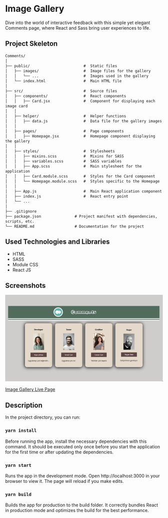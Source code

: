 # Image Gallery
Dive into the world of interactive feedback with this simple yet elegant Comments page, where React and Sass bring user experiences to life.

## Project Skeleton

```
Comments/
│
├── public/                        #  Static files
│   ├── images/                    #  Image files for the gallery
│   │   └── ...                    #  Images used in the gallery
│   └── index.html                 #  Main HTML file
│
├── src/                           #  Source files
│   ├── components/                #  React components
│   │   ├── Card.jsx               #  Component for displaying each image card
│   │
│   ├── helper/                    #  Helper functions
│   │   ├── data.js                #  Data file for the gallery images
│   │
│   ├── pages/                     #  Page components
│   │   ├── Homepage.jsx           #  Homepage component displaying the gallery
│   │
│   ├── styles/                    #  Stylesheets
│   │   ├── mixins.scss            #  Mixins for SASS
│   │   ├── variables.scss         #  SASS variables
│   │   ├── App.scss               #  Main stylesheet for the application
│   │   ├── Card.module.scss       #  Styles for the Card component
│   │   └── Homepage.module.scss   #  Styles specific to the Homepage
│   │
│   ├── App.js                     #  Main React application component
│   ├── index.js                   #  React entry point
│   └── ...
│
├── .gitignore                 
├── package.json               # Project manifest with dependencies, scripts, etc.
└── README.md                  # Documentation for the project

```
## Used Technologies and Libraries

- HTML
- SASS
- Module CSS
- React JS


## Screenshots

![Project snapshot](./project.png)

[Image Gallery Live Page](https://coommentss.netlify.app/)


## Description

In the project directory, you can run:
### `yarn install`
Before running the app, install the necessary dependencies with this command. It should be executed only once before you start the application for the first time or after updating the dependencies.

### `yarn start`
Runs the app in the development mode. Open http://localhost:3000 in your browser to view it. The page will reload if you make edits. 

### `yarn build`
Builds the app for production to the build folder. It correctly bundles React in production mode and optimizes the build for the best performance.






